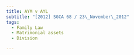 ```yaml
---
title: AYM v AYL
subtitle: "[2012] SGCA 68 / 23\_November\_2012"
tags:
  - Family Law
  - Matrimonial assets
  - Division

---
```


